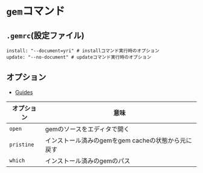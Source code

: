 # `gem`コマンド
## `.gemrc`(設定ファイル)
```
install: "--document=yri" # installコマンド実行時のオプション
update: "--no-document" # updateコマンド実行時のオプション
```

## オプション
- [Guides](https://guides.rubygems.org/command-reference/#gem_environment)

| オプション | 意味 |
| -          | -    |
| `open`     | gemのソースをエディタで開く                        |
| `pristine` | インストール済みのgemをgem cacheの状態から元に戻す |
| `which`    | インストール済みのgemのパス                        |
